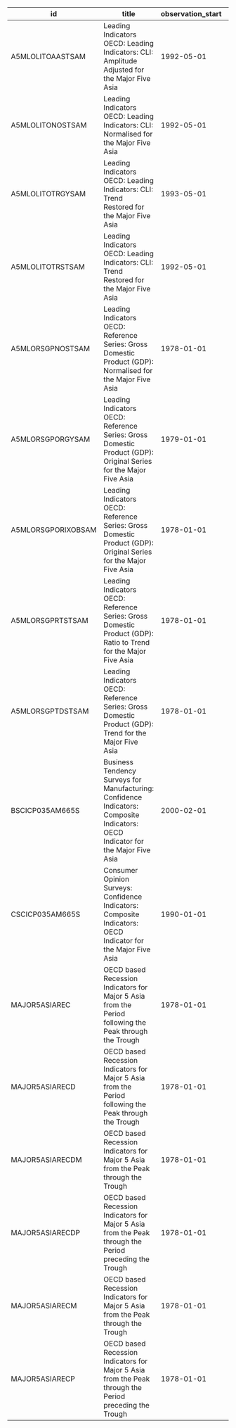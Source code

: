 | id                 | title                                                                                                                            | observation_start   | observation_end   |
|--------------------|----------------------------------------------------------------------------------------------------------------------------------|---------------------|-------------------|
| A5MLOLITOAASTSAM   | Leading Indicators OECD: Leading Indicators: CLI: Amplitude Adjusted for the Major Five Asia                                     | 1992-05-01          | 2022-10-01        |
| A5MLOLITONOSTSAM   | Leading Indicators OECD: Leading Indicators: CLI: Normalised for the Major Five Asia                                             | 1992-05-01          | 2022-10-01        |
| A5MLOLITOTRGYSAM   | Leading Indicators OECD: Leading Indicators: CLI: Trend Restored for the Major Five Asia                                         | 1993-05-01          | 2022-05-01        |
| A5MLOLITOTRSTSAM   | Leading Indicators OECD: Leading Indicators: CLI: Trend Restored for the Major Five Asia                                         | 1992-05-01          | 2022-05-01        |
| A5MLORSGPNOSTSAM   | Leading Indicators OECD: Reference Series: Gross Domestic Product (GDP): Normalised for the Major Five Asia                      | 1978-01-01          | 2022-05-01        |
| A5MLORSGPORGYSAM   | Leading Indicators OECD: Reference Series: Gross Domestic Product (GDP): Original Series for the Major Five Asia                 | 1979-01-01          | 2022-05-01        |
| A5MLORSGPORIXOBSAM | Leading Indicators OECD: Reference Series: Gross Domestic Product (GDP): Original Series for the Major Five Asia                 | 1978-01-01          | 2022-05-01        |
| A5MLORSGPRTSTSAM   | Leading Indicators OECD: Reference Series: Gross Domestic Product (GDP): Ratio to Trend for the Major Five Asia                  | 1978-01-01          | 2022-05-01        |
| A5MLORSGPTDSTSAM   | Leading Indicators OECD: Reference Series: Gross Domestic Product (GDP): Trend for the Major Five Asia                           | 1978-01-01          | 2022-05-01        |
| BSCICP035AM665S    | Business Tendency Surveys for Manufacturing: Confidence Indicators: Composite Indicators: OECD Indicator for the Major Five Asia | 2000-02-01          | 2022-09-01        |
| CSCICP035AM665S    | Consumer Opinion Surveys: Confidence Indicators: Composite Indicators: OECD Indicator for the Major Five Asia                    | 1990-01-01          | 2022-08-01        |
| MAJOR5ASIAREC      | OECD based Recession Indicators for Major 5 Asia from the Period following the Peak through the Trough                           | 1978-01-01          | 2022-08-01        |
| MAJOR5ASIARECD     | OECD based Recession Indicators for Major 5 Asia from the Period following the Peak through the Trough                           | 1978-01-01          | 2022-08-31        |
| MAJOR5ASIARECDM    | OECD based Recession Indicators for Major 5 Asia from the Peak through the Trough                                                | 1978-01-01          | 2022-08-31        |
| MAJOR5ASIARECDP    | OECD based Recession Indicators for Major 5 Asia from the Peak through the Period preceding the Trough                           | 1978-01-01          | 2022-08-31        |
| MAJOR5ASIARECM     | OECD based Recession Indicators for Major 5 Asia from the Peak through the Trough                                                | 1978-01-01          | 2022-08-01        |
| MAJOR5ASIARECP     | OECD based Recession Indicators for Major 5 Asia from the Peak through the Period preceding the Trough                           | 1978-01-01          | 2022-08-01        |